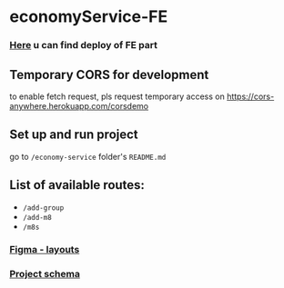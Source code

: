 # economyService-FE

### [Here](https://dantrofimov.github.io/economyService-FE/#/) u can find deploy of FE part

## Temporary CORS for development
to enable fetch request, pls request temporary access on https://cors-anywhere.herokuapp.com/corsdemo

## Set up and run project
go to `/economy-service` folder's `README.md`

## List of available routes:
- `/add-group`
- `/add-m8`
- `/m8s`

### [Figma - layouts](https://www.figma.com/file/FaFpzn2W8wPESFqpTpO90q/Layout)

### [Project schema](https://www.figma.com/file/JGlyGpNkHUfpnLKwYhVPDw/m8-chkr?node-id=0%3A1)
